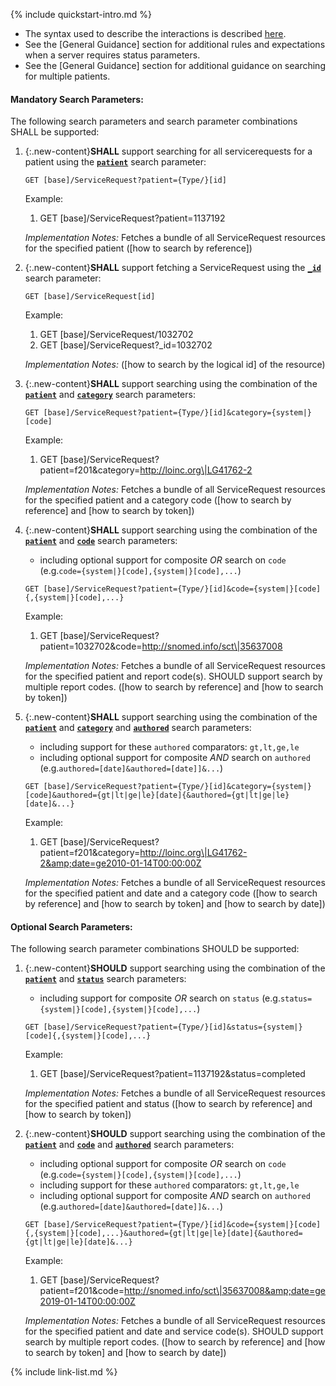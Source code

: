 {% include quickstart-intro.md %}

- The syntax used to describe the interactions is described [here](general-guidance.html#search-syntax).
- See the [General Guidance] section for additional rules and expectations when a server requires status parameters.
- See the [General Guidance] section for additional guidance on searching for multiple patients.

#### Mandatory Search Parameters:

The following search parameters and search parameter combinations SHALL be supported:

1. {:.new-content}**SHALL** support searching for all servicerequests for a patient using the **[`patient`](SearchParameter-us-core-servicerequest-patient.html)** search parameter:

    `GET [base]/ServiceRequest?patient={Type/}[id]`

    Example:

      1. GET [base]/ServiceRequest?patient=1137192

    *Implementation Notes:* Fetches a bundle of all ServiceRequest resources for the specified patient ([how to search by reference])

1. {:.new-content}**SHALL** support fetching a ServiceRequest using the **[`_id`](SearchParameter-us-core-servicerequest-id.html)** search parameter:

    `GET [base]/ServiceRequest[id]`

    Example:

      1. GET [base]/ServiceRequest/1032702
      1. GET [base]/ServiceRequest?_id=1032702

    *Implementation Notes:*  ([how to search by the logical id] of the resource)

1. {:.new-content}**SHALL** support searching using the combination of the **[`patient`](SearchParameter-us-core-servicerequest-patient.html)** and **[`category`](SearchParameter-us-core-servicerequest-category.html)** search parameters:

    `GET [base]/ServiceRequest?patient={Type/}[id]&category={system|}[code]`

    Example:

      1. GET [base]/ServiceRequest?patient=f201&amp;category=http://loinc.org\|LG41762-2

    *Implementation Notes:* Fetches a bundle of all ServiceRequest resources for the specified patient and  a category code ([how to search by reference] and [how to search by token])

1. {:.new-content}**SHALL** support searching using the combination of the **[`patient`](SearchParameter-us-core-servicerequest-patient.html)** and **[`code`](SearchParameter-us-core-servicerequest-code.html)** search parameters:
    - including optional support for composite *OR* search on `code` (e.g.`code={system|}[code],{system|}[code],...`)

    `GET [base]/ServiceRequest?patient={Type/}[id]&code={system|}[code]{,{system|}[code],...}`

    Example:

      1. GET [base]/ServiceRequest?patient=1032702&amp;code=http://snomed.info/sct\|35637008

    *Implementation Notes:* Fetches a bundle of all ServiceRequest resources for the specified patient and  report code(s).  SHOULD support search by multiple report codes. ([how to search by reference] and [how to search by token])

1. {:.new-content}**SHALL** support searching using the combination of the **[`patient`](SearchParameter-us-core-servicerequest-patient.html)** and **[`category`](SearchParameter-us-core-servicerequest-category.html)** and **[`authored`](SearchParameter-us-core-servicerequest-authored.html)** search parameters:
    - including support for these `authored` comparators: `gt,lt,ge,le`
    - including optional support for composite *AND* search on `authored` (e.g.`authored=[date]&authored=[date]]&...`)

    `GET [base]/ServiceRequest?patient={Type/}[id]&category={system|}[code]&authored={gt|lt|ge|le}[date]{&authored={gt|lt|ge|le}[date]&...}`

    Example:

      1. GET [base]/ServiceRequest?patient=f201&amp;category=http://loinc.org\|LG41762-2&amp;date=ge2010-01-14T00:00:00Z

    *Implementation Notes:* Fetches a bundle of all ServiceRequest resources for the specified patient and date and a category code ([how to search by reference] and [how to search by token] and [how to search by date])


#### Optional Search Parameters:

The following search parameter combinations SHOULD be supported:

1. {:.new-content}**SHOULD** support searching using the combination of the **[`patient`](SearchParameter-us-core-servicerequest-patient.html)** and **[`status`](SearchParameter-us-core-servicerequest-status.html)** search parameters:
    - including support for composite *OR* search on `status` (e.g.`status={system|}[code],{system|}[code],...`)

    `GET [base]/ServiceRequest?patient={Type/}[id]&status={system|}[code]{,{system|}[code],...}`

    Example:

      1. GET [base]/ServiceRequest?patient=1137192&amp;status=completed

    *Implementation Notes:* Fetches a bundle of all ServiceRequest resources for the specified patient and status ([how to search by reference] and [how to search by token])

1. {:.new-content}**SHOULD** support searching using the combination of the **[`patient`](SearchParameter-us-core-servicerequest-patient.html)** and **[`code`](SearchParameter-us-core-servicerequest-code.html)** and **[`authored`](SearchParameter-us-core-servicerequest-authored.html)** search parameters:
    - including optional support for composite *OR* search on `code` (e.g.`code={system|}[code],{system|}[code],...`)
    - including support for these `authored` comparators: `gt,lt,ge,le`
    - including optional support for composite *AND* search on `authored` (e.g.`authored=[date]&authored=[date]]&...`)

    `GET [base]/ServiceRequest?patient={Type/}[id]&code={system|}[code]{,{system|}[code],...}&authored={gt|lt|ge|le}[date]{&authored={gt|lt|ge|le}[date]&...}`

    Example:

      1. GET [base]/ServiceRequest?patient=f201&amp;code=http://snomed.info/sct\|35637008&amp;date=ge2019-01-14T00:00:00Z

    *Implementation Notes:* Fetches a bundle of all ServiceRequest resources for the specified patient and date and service code(s).  SHOULD support search by multiple report codes. ([how to search by reference] and [how to search by token] and [how to search by date])



{% include link-list.md %}
